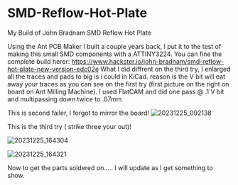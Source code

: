 # SMD-Reflow-Hot-Plate
My Build of  John Bradnam   SMD Reflow Hot Plate

Using the Ant PCB Maker I built a couple years back, I put it to the test of making this small SMD components with a ATTINY3224.
You can fine the complete build herer: https://www.hackster.io/john-bradnam/smd-reflow-hot-plate-new-version-edc02e
What I did diffrent on the third try, I enlarged all the traces and pads to big is i could in KiCad. reason is the V bit will eat away your traces as you can see on the first try (first picture on the right on board on Ant Milling Machine).
I used FlatCAM  and did one pass @ .1 V bit and multipassing down twice to .07mm 

This is second failer, I forgot to mirror the board!
![20231225_092138](https://github.com/carl1961/SMD-Reflow-Hot-Plate/assets/3056821/eae0adcb-ec9e-4316-9593-88199dbef1d3)

This is the third try ( strike three your out)!

![20231225_164304](https://github.com/carl1961/SMD-Reflow-Hot-Plate/assets/3056821/7a7e84c4-0369-46b3-a085-a87fee0a71cc)

![20231225_164321](https://github.com/carl1961/SMD-Reflow-Hot-Plate/assets/3056821/58bac2bc-ebcf-4a93-9c25-e31f11ea9ef1)

Now to get the parts soldered on.....
I will update as I get something to show.


